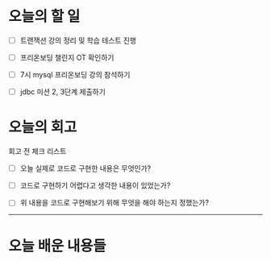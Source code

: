 
# 오늘의 할 일

- [ ] 트랜잭션 강의 정리 및 학습 테스트 진행
- [ ] 프리온보딩 챌린지 OT 확인하기
- [ ] 7시 mysql 프리온보딩 강의 참석하기
- [ ] jdbc 미션 2, 3단계 제출하기


# 오늘의 회고

회고 전 체크 리스트
- [ ] 오늘 실제로 코드로 구현한 내용은 무엇인가?
- [ ] 코드로 구현하기 어렵다고 생각한 내용이 있었는가?
- [ ] 위 내용을 코드로 구현해보기 위해 무엇을 해야 하는지 정했는가?




---
# 오늘 배운 내용들

